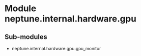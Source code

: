 Module neptune.internal.hardware.gpu
====================================

Sub-modules
-----------
* neptune.internal.hardware.gpu.gpu_monitor